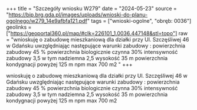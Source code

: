 +++
title = "Szczegóły wniosku W279"
date = "2024-05-23"
source = "https://bip.brg.gda.pl/images/uploads/wnioski-do-planu-ogolnego/w279_14e9afbfa121.pdf"
tags = ["wnioski-ogolne", "obręb: 0036"]
geolinks = ["https://geoportal360.pl/map/#clk=226101_1.0036.447148&stl=topo"]
raw = "wnioskuję o zabudowę mieszkaniową dla działki przy Ul. Szczęśliwej 46 w Gdańsku uwzględniając następujące warunki zabudowy : powierzchnia zabudowy 45 % powierzchnia biologicznie czynna 30% intensywność zabudowy 3,5 w tym nadziemna 2,5 wysokość 35 m powierzchnia kondygnacji powyżej 125 m npm max 700 m2 "
+++

wnioskuję o zabudowę mieszkaniową dla działki przy Ul. Szczęśliwej 46 w Gdańsku uwzględniając
następujące warunki zabudowy :
powierzchnia zabudowy 45 %
powierzchnia biologicznie czynna 30%
intensywność zabudowy 3,5 w tym nadziemna 2,5
wysokość 35 m
powierzchnia kondygnacji powyżej 125 m npm max 700 m2



